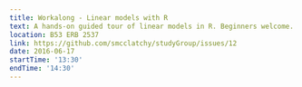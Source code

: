 ```yaml
---
title: Workalong - Linear models with R
text: A hands-on guided tour of linear models in R. Beginners welcome.
location: B53 ERB 2537
link: https://github.com/smcclatchy/studyGroup/issues/12
date: 2016-06-17
startTime: '13:30'
endTime: '14:30'
---
```

